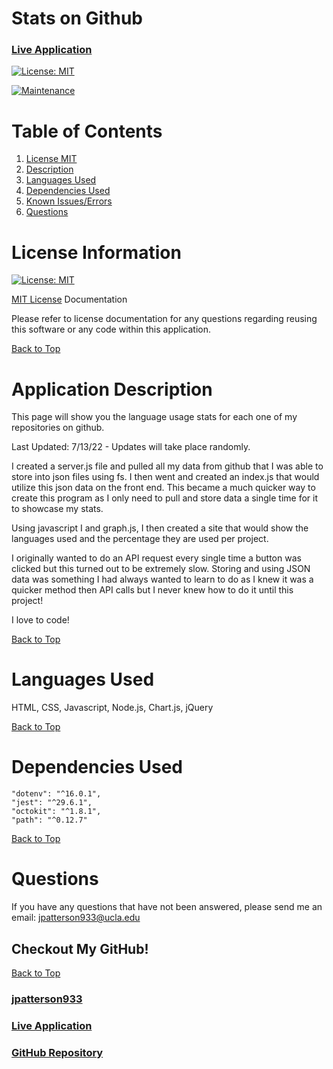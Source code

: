 # Stats on Github

### [Live Application](https://app.netlify.com/sites/deluxe-phoenix-6759a6/overview)

[![License: MIT](https://img.shields.io/badge/License-MIT-yellow.svg)](https://opensource.org/licenses/MIT)

[![Maintenance](https://img.shields.io/badge/Maintained%3F-yes-green.svg)](https://GitHub.com/Naereen/StrapDown.js/graphs/commit-activity)

# Table of Contents
1. [License MIT](#license-information)
2. [Description](#application-description)
3. [Languages Used](#languages-used)
4. [Dependencies Used](#dependencies-used)
5. [Known Issues/Errors](#known-issues/errors)
6. [Questions](#questions)

# License Information

[![License: MIT](https://img.shields.io/badge/License-MIT-yellow.svg)](https://opensource.org/licenses/MIT)

[MIT License](https://www.mit.edu/~amini/LICENSE.md) Documentation

Please refer to license documentation for any questions regarding reusing 
this software or any code within this application.

[Back to Top](#table-of-contents)

# Application Description

This page will show you the language usage stats for each one of my repositories on github. 

Last Updated: 7/13/22 - Updates will take place randomly.

I created a server.js file and pulled all my data from github that I was able to store into json files using fs. I then went and created an index.js that would utilize this json data on the front end. This became a much quicker way to create this program as I only need to pull and store data a single time for it to showcase my stats.

Using javascript I and graph.js, I then created a site that would show the languages used and the percentage they are used per project.

I originally wanted to do an API request every single time a button was clicked but this turned out to be extremely slow. Storing and using JSON data was something I had always wanted to learn to do as I knew it was a quicker method then API calls but I never knew how to do it until this project!

I love to code!

[Back to Top](#table-of-contents)

# Languages Used

HTML, CSS, Javascript, Node.js, Chart.js, jQuery

[Back to Top](#table-of-contents)

# Dependencies Used

    "dotenv": "^16.0.1",
    "jest": "^29.6.1",
    "octokit": "^1.8.1",
    "path": "^0.12.7"


[Back to Top](#table-of-contents)

# Questions

If you have any questions that have not been answered, please send me an email: jpatterson933@ucla.edu

## Checkout My GitHub!

[Back to Top](#table-of-contents)

### [jpatterson933](https://github.com/jpatterson933)
### [Live Application](https://jpatterson933.github.io/Stats-On-Github/)
### [GitHub Repository](https://github.com/jpatterson933/Stats-On-Github/settings/pages)